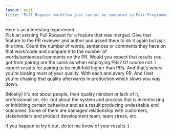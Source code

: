 ```yaml
---
layout: post
title: "Pull Request workflow just cannot be compared to Pair Programming"
---
```


Here's an interesting experiment.  
Pick an existing Pull Request for a feature that was merged. Give that feature to the PR reviewer and author and asked them to do it again but pair this time.
Count the number of words, sentences or comments they have on that work/code and compare it to the number of words/sentences/comments on the PR.
Would you expect that results you got from pairing are the same as when employing PRs?
Of course not. I expect results for pairing to be multifold higher than PRs. 
And that's where you're loosing most of your quality. With each and every PR. And I bet you're chasing that quality afterwards in production which slows you way down.  

(Mostly) it's not about people, their quality mindset or lack of it, professionalism, etc. but about the system and process that is incentivizing or inhibiting certain behaviour and as a result producing undesirable end outcomes.
Some of them are damaged relationship with customers, stakeholders and product development team, team stress, etc.  

If you happen to try it out, do let me know of your results :)
